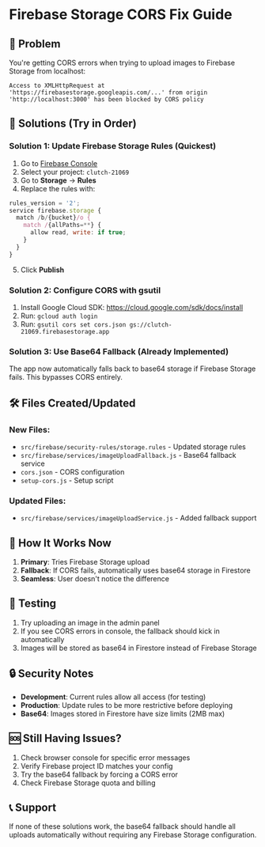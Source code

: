 # Firebase Storage CORS Fix Guide

## 🚨 Problem
You're getting CORS errors when trying to upload images to Firebase Storage from localhost:
```
Access to XMLHttpRequest at 'https://firebasestorage.googleapis.com/...' from origin 'http://localhost:3000' has been blocked by CORS policy
```

## 🔧 Solutions (Try in Order)

### Solution 1: Update Firebase Storage Rules (Quickest)
1. Go to [Firebase Console](https://console.firebase.google.com/)
2. Select your project: `clutch-21069`
3. Go to **Storage** → **Rules**
4. Replace the rules with:
```javascript
rules_version = '2';
service firebase.storage {
  match /b/{bucket}/o {
    match /{allPaths=**} {
      allow read, write: if true;
    }
  }
}
```
5. Click **Publish**

### Solution 2: Configure CORS with gsutil
1. Install Google Cloud SDK: https://cloud.google.com/sdk/docs/install
2. Run: `gcloud auth login`
3. Run: `gsutil cors set cors.json gs://clutch-21069.firebasestorage.app`

### Solution 3: Use Base64 Fallback (Already Implemented)
The app now automatically falls back to base64 storage if Firebase Storage fails. This bypasses CORS entirely.

## 🛠️ Files Created/Updated

### New Files:
- `src/firebase/security-rules/storage.rules` - Updated storage rules
- `src/firebase/services/imageUploadFallback.js` - Base64 fallback service
- `cors.json` - CORS configuration
- `setup-cors.js` - Setup script

### Updated Files:
- `src/firebase/services/imageUploadService.js` - Added fallback support

## 🚀 How It Works Now

1. **Primary**: Tries Firebase Storage upload
2. **Fallback**: If CORS fails, automatically uses base64 storage in Firestore
3. **Seamless**: User doesn't notice the difference

## 📱 Testing

1. Try uploading an image in the admin panel
2. If you see CORS errors in console, the fallback should kick in automatically
3. Images will be stored as base64 in Firestore instead of Firebase Storage

## 🔒 Security Notes

- **Development**: Current rules allow all access (for testing)
- **Production**: Update rules to be more restrictive before deploying
- **Base64**: Images stored in Firestore have size limits (2MB max)

## 🆘 Still Having Issues?

1. Check browser console for specific error messages
2. Verify Firebase project ID matches your config
3. Try the base64 fallback by forcing a CORS error
4. Check Firebase Storage quota and billing

## 📞 Support

If none of these solutions work, the base64 fallback should handle all uploads automatically without requiring any Firebase Storage configuration.
